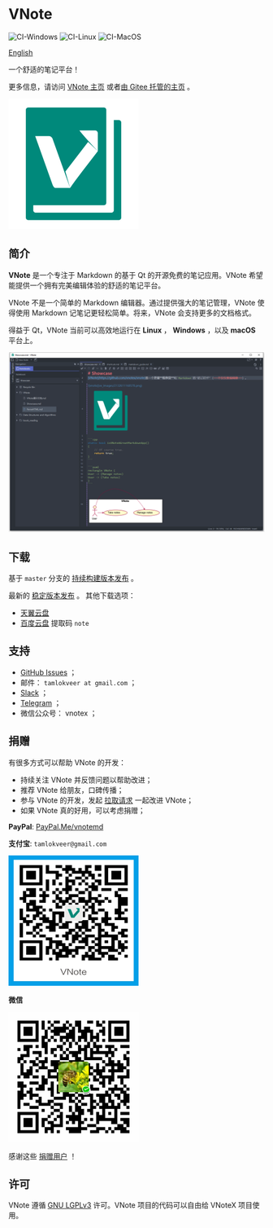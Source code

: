 # VNote
![CI-Windows](https://github.com/vnotex/vnote/workflows/CI-Windows/badge.svg) ![CI-Linux](https://github.com/vnotex/vnote/workflows/CI-Linux/badge.svg) ![CI-MacOS](https://github.com/vnotex/vnote/workflows/CI-MacOS/badge.svg)

[English](README.md)

一个舒适的笔记平台！

更多信息，请访问 [VNote 主页](https://tamlok.gitee.io/vnote) 或者[由 Gitee 托管的主页](https://tamlok.gitee.io/vnote) 。

![VNote](pics/vnote.png)

## 简介
**VNote** 是一个专注于 Markdown 的基于 Qt 的开源免费的笔记应用。VNote 希望能提供一个拥有完美编辑体验的舒适的笔记平台。

VNote 不是一个简单的 Markdown 编辑器。通过提供强大的笔记管理，VNote 使得使用 Markdown 记笔记更轻松简单。将来，VNote 会支持更多的文档格式。

得益于 Qt，VNote 当前可以高效地运行在 **Linux** ， **Windows** ，以及 **macOS** 平台上。

![主界面](pics/main.png)

## 下载
基于 `master` 分支的 [持续构建版本发布](https://github.com/vnotex/vnote/releases/tag/continuous-build) 。

最新的 [稳定版本发布](https://github.com/vnotex/vnote/releases/latest) 。 其他下载选项：

* [天翼云盘](https://cloud.189.cn/t/Av67NvmEJVBv)
* [百度云盘](https://pan.baidu.com/s/1Fou1flmBsQUQ8Qs9V_M6Aw) 提取码 `note`

## 支持
* [GitHub Issues](https://github.com/vnotex/vnote/issues) ；
* 邮件： `tamlokveer at gmail.com` ；
* [Slack](https://join.slack.com/t/vnote/shared_invite/enQtNDg2MzY0NDg3NzI4LTVhMzBlOTY0YzVhMmQyMTFmZDdhY2M3MDQxYTBjOTA2Y2IxOGRiZjg2NzdhMjkzYmUyY2VkMWJlZTNhMTQyODU) ；
* [Telegram](https://t.me/vnotex) ；
* 微信公众号： vnotex ；

## 捐赠
有很多方式可以帮助 VNote 的开发：

* 持续关注 VNote 并反馈问题以帮助改进；
* 推荐 VNote 给朋友，口碑传播；
* 参与 VNote 的开发，发起 [拉取请求](https://github.com/vnotex/vnote/pulls) 一起改进 VNote；
* 如果 VNote 真的好用，可以考虑捐赠；

**PayPal**: [PayPal.Me/vnotemd](https://www.paypal.me/vnotemd)

**支付宝**: `tamlokveer@gmail.com`

<img src="pics/alipay.png" width="256px" height="256px" />

**微信**

<img src="pics/wechat_pay.png" width="256px" height="256px" />

感谢这些 [捐赠用户](https://github.com/vnotex/vnote/wiki/Donate-List) ！

## 许可
VNote 遵循 [GNU LGPLv3](https://opensource.org/licenses/LGPL-3.0) 许可。VNote 项目的代码可以自由给 VNoteX 项目使用。
